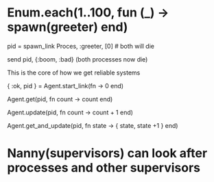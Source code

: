 # Enum.each(1..100, fun (_) -> spawn(greeter) end)

pid = spawn_link Proces, :greeter, [0] # both will die

 send pid, {:boom, :bad} (both processes now die)

 This is the core of how we get reliable systems

 { :ok, pid } = Agent.start_link(fn -> 0 end)

 Agent.get(pid, fn count -> count end)

 Agent.update(pid, fn count -> count + 1 end)

 Agent.get_and_update(pid, fn state -> { state, state +1 } end)

 # Nanny(supervisors) can look after processes and other supervisors
